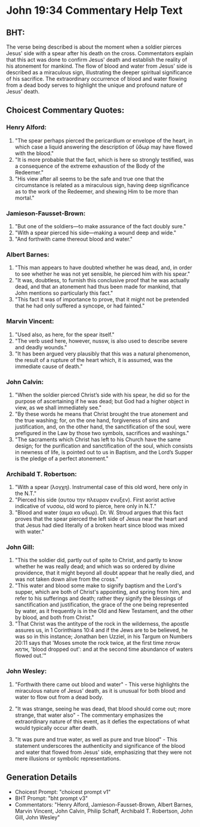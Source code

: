 # John 19:34 Commentary Help Text

## BHT:
The verse being described is about the moment when a soldier pierces Jesus' side with a spear after his death on the cross. Commentators explain that this act was done to confirm Jesus' death and establish the reality of his atonement for mankind. The flow of blood and water from Jesus' side is described as a miraculous sign, illustrating the deeper spiritual significance of his sacrifice. The extraordinary occurrence of blood and water flowing from a dead body serves to highlight the unique and profound nature of Jesus' death.

## Choicest Commentary Quotes:
### Henry Alford:
1. "The spear perhaps pierced the pericardium or envelope of the heart, in which case a liquid answering the description of ὕδωρ may have flowed with the blood."
2. "It is more probable that the fact, which is here so strongly testified, was a consequence of the extreme exhaustion of the Body of the Redeemer."
3. "His view after all seems to be the safe and true one that the circumstance is related as a miraculous sign, having deep significance as to the work of the Redeemer, and shewing Him to be more than mortal."

### Jamieson-Fausset-Brown:
1. "But one of the soldiers—to make assurance of the fact doubly sure."
2. "With a spear pierced his side—making a wound deep and wide."
3. "And forthwith came thereout blood and water."

### Albert Barnes:
1. "This man appears to have doubted whether he was dead, and, in order to see whether he was not yet sensible, he pierced him with his spear."
2. "It was, doubtless, to furnish this conclusive proof that he was actually dead, and that an atonement had thus been made for mankind, that John mentions so particularly this fact."
3. "This fact it was of importance to prove, that it might not be pretended that he had only suffered a syncope, or had fainted."

### Marvin Vincent:
1. "Used also, as here, for the spear itself."
2. "The verb used here, however, nussw, is also used to describe severe and deadly wounds."
3. "It has been argued very plausibly that this was a natural phenomenon, the result of a rupture of the heart which, it is assumed, was the immediate cause of death."

### John Calvin:
1. "When the soldier pierced Christ’s side with his spear, he did so for the purpose of ascertaining if he was dead; but God had a higher object in view, as we shall immediately see."
2. "By these words he means that Christ brought the true atonement and the true washing; for, on the one hand, forgiveness of sins and justification, and, on the other hand, the sanctification of the soul, were prefigured in the Law by those two symbols, sacrifices and washings."
3. "The sacraments which Christ has left to his Church have the same design; for the purification and sanctification of the soul, which consists in newness of life, is pointed out to us in Baptism, and the Lord’s Supper is the pledge of a perfect atonement."

### Archibald T. Robertson:
1. "With a spear (λογχη). Instrumental case of this old word, here only in the N.T."
2. "Pierced his side (αυτου την πλευραν ενυξεν). First aorist active indicative of νυσσω, old word to pierce, here only in N.T."
3. "Blood and water (αιμα κα υδωρ). Dr. W. Stroud argues that this fact proves that the spear pierced the left side of Jesus near the heart and that Jesus had died literally of a broken heart since blood was mixed with water."

### John Gill:
1. "This the soldier did, partly out of spite to Christ, and partly to know whether he was really dead; and which was so ordered by divine providence, that it might beyond all doubt appear that he really died, and was not taken down alive from the cross."
2. "This water and blood some make to signify baptism and the Lord's supper, which are both of Christ's appointing, and spring from him, and refer to his sufferings and death; rather they signify the blessings of sanctification and justification, the grace of the one being represented by water, as it frequently is in the Old and New Testament, and the other by blood, and both from Christ."
3. "That Christ was the antitype of the rock in the wilderness, the apostle assures us, in 1 Corinthians 10:4 and if the Jews are to be believed, he was so in this instance; Jonathan ben Uzziel, in his Targum on Numbers 20:11 says that 'Moses smote the rock twice, at the first time אטיפת אדמא, 'blood dropped out': and at the second time abundance of waters flowed out.'"

### John Wesley:
1. "Forthwith there came out blood and water" - This verse highlights the miraculous nature of Jesus' death, as it is unusual for both blood and water to flow out from a dead body. 

2. "It was strange, seeing he was dead, that blood should come out; more strange, that water also" - The commentary emphasizes the extraordinary nature of this event, as it defies the expectations of what would typically occur after death. 

3. "It was pure and true water, as well as pure and true blood" - This statement underscores the authenticity and significance of the blood and water that flowed from Jesus' side, emphasizing that they were not mere illusions or symbolic representations.


## Generation Details
- Choicest Prompt: "choicest prompt v1"
- BHT Prompt: "bht prompt v3"
- Commentators: "Henry Alford, Jamieson-Fausset-Brown, Albert Barnes, Marvin Vincent, John Calvin, Philip Schaff, Archibald T. Robertson, John Gill, John Wesley"
